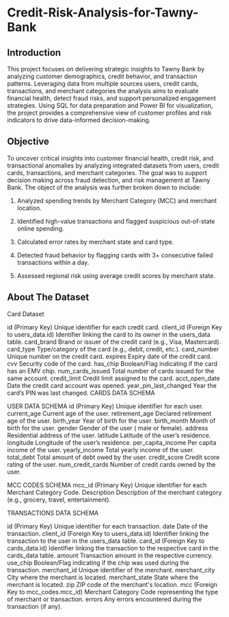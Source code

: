 # Credit-Risk-Analysis-for-Tawny-Bank

## Introduction

This project focuses on delivering strategic insights to Tawny Bank by analyzing customer demographics, credit behavior, and transaction patterns. Leveraging data from multiple sources users, credit cards, transactions, and merchant categories the analysis aims to evaluate financial health, detect fraud risks, and support personalized engagement strategies. Using SQL for data preparation and Power BI for visualization, the project provides a comprehensive view of customer profiles and risk indicators to drive data-informed decision-making.

## Objective

To uncover critical insights into customer financial health, credit risk, and transactional anomalies by analyzing integrated datasets from users, credit cards, transactions, and merchant categories. The goal was to support decision making across fraud detection, and risk management at Tawny Bank. The object of the analysis was further broken down to include:

1. Analyzed spending trends by Merchant Category (MCC) and merchant location.

2. Identified high-value transactions and flagged suspicious out-of-state online spending.

3. Calculated error rates by merchant state and card type.

4. Detected fraud behavior by flagging cards with 3+ consecutive failed transactions within a day.

5. Assessed regional risk using average credit scores by merchant state.

## About The Dataset

Card Dataset

id (Primary Key)	 Unique identifier for each credit card.
client_id (Foreign Key to users_data.id)	 Identifier linking the card to its owner in the users_data table.
card_brand	 Brand or issuer of the credit card (e.g., Visa, Mastercard).
card_type	 Type/category of the card (e.g., debit, credit, etc.).
card_number	 Unique number on the credit card.
expires	 Expiry date of the credit card.
cvv	 Security code of the card.
has_chip	 Boolean/Flag indicating if the card has an EMV chip.
num_cards_issued	 Total number of cards issued for the same account.
credit_limit	 Credit limit assigned to the card.
acct_open_date	 Date the credit card account was opened.
year_pin_last_changed	 Year the card’s PIN was last changed.
CARDS DATA SCHEMA


USER DATA SCHEMA
id (Primary Key)	 Unique identifier for each user.
current_age	 Current age of the user.
retirement_age	 Declared retirement age of the user.
birth_year	 Year of birth for the user.
birth_month	 Month of birth for the user.
gender	 Gender of the user ( male or female).
address	 Residential address of the user.
latitude	 Latitude of the user’s residence.
longitude	 Longitude of the user’s residence.
per_capita_income	 Per capita income of the user.
yearly_income	 Total yearly income of the user.
total_debt	 Total amount of debt owed by the user.
credit_score	 Credit score rating of the user.
num_credit_cards	 Number of credit cards owned by the user.



MCC CODES SCHEMA
mcc_id (Primary Key)	Unique identifier for each Merchant Category Code.
Description	Description of the merchant category (e.g., grocery, travel, entertainment).

TRANSACTIONS DATA SCHEMA

id (Primary Key)	 Unique identifier for each transaction.
date	 Date of the transaction.
client_id (Foreign Key to users_data.id)	 Identifier linking the transaction to the user in the users_data table.
card_id (Foreign Key to cards_data.id)	 Identifier linking the transaction to the respective card in the cards_data table.
amount	 Transaction amount in the respective currency.
use_chip	 Boolean/Flag indicating if the chip was used during the transaction.
merchant_id	 Unique identifier of the merchant.
merchant_city	 City where the merchant is located.
merchant_state	 State where the merchant is located.
zip	 ZIP code of the merchant's location.
mcc (Foreign Key to mcc_codes.mcc_id)	 Merchant Category Code representing the type of merchant or transaction.
errors	 Any errors encountered during the transaction (if any).



